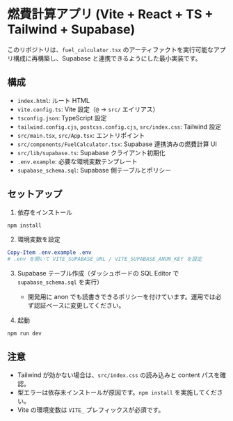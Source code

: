 # 燃費計算アプリ (Vite + React + TS + Tailwind + Supabase)

このリポジトリは、`fuel_calculator.tsx` のアーティファクトを実行可能なアプリ構成に再構築し、Supabase と連携できるようにした最小実装です。

## 構成
- `index.html`: ルート HTML
- `vite.config.ts`: Vite 設定（`@` -> `src/` エイリアス）
- `tsconfig.json`: TypeScript 設定
- `tailwind.config.cjs`, `postcss.config.cjs`, `src/index.css`: Tailwind 設定
- `src/main.tsx`, `src/App.tsx`: エントリポイント
- `src/components/FuelCalculator.tsx`: Supabase 連携済みの燃費計算 UI
- `src/lib/supabase.ts`: Supabase クライアント初期化
- `.env.example`: 必要な環境変数テンプレート
- `supabase_schema.sql`: Supabase 側テーブルとポリシー

## セットアップ
1. 依存をインストール
```powershell
npm install
```

2. 環境変数を設定
```powershell
Copy-Item .env.example .env
# .env を開いて VITE_SUPABASE_URL / VITE_SUPABASE_ANON_KEY を設定
```

3. Supabase テーブル作成（ダッシュボードの SQL Editor で `supabase_schema.sql` を実行）
   - 開発用に anon でも読書きできるポリシーを付けています。運用では必ず認証ベースに変更してください。

4. 起動
```powershell
npm run dev
```

## 注意
- Tailwind が効かない場合は、`src/index.css` の読み込みと content パスを確認。
- 型エラーは依存未インストールが原因です。`npm install` を実施してください。
- Vite の環境変数は `VITE_` プレフィックスが必須です。
